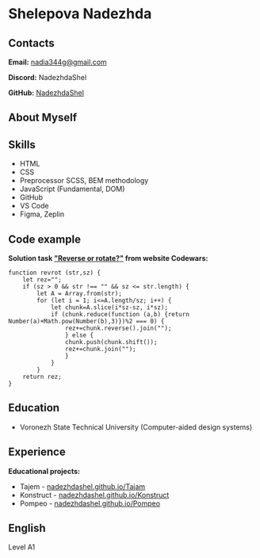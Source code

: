 # Shelepova Nadezhda

## Contacts

**Email:** nadia344g@gmail.com

**Discord:** NadezhdaShel

**GitHub:** [NadezhdaShel](https://nadezhdashel.github.io)

## About Myself


## Skills

* HTML
* CSS
* Preprocessor SCSS, BEM methodology 
* JavaScript (Fundamental, DOM)
* GitHub
* VS Code
* Figma, Zeplin

## Code example

**Solution task ["Reverse or rotate?"](https://www.codewars.com/kata/56b5afb4ed1f6d5fb0000991) from website Codewars:**
```
function revrot (str,sz) {
    let rez="";
    if (sz > 0 && str !== "" && sz <= str.length) {
        let A = Array.from(str); 
        for (let i = 1; i<=A.length/sz; i++) { 
            let chunk=A.slice(i*sz-sz, i*sz); 
            if (chunk.reduce(function (a,b) {return Number(a)+Math.pow(Number(b),3)})%2 === 0) { 
                rez+=chunk.reverse().join(""); 
                } else { 
                chunk.push(chunk.shift()); 
                rez+=chunk.join(""); 
                } 
            } 
        } 
    return rez; 
}
```

## Education

* Voronezh State Technical University (Computer-aided design systems)

## Experience

**Educational projects:**
* Tajem - [nadezhdashel.github.io/Tajam](https://nadezhdashel.github.io/Tajam/)
* Konstruct - [nadezhdashel.github.io/Konstruct](https://nadezhdashel.github.io/Konstruct/)
* Pompeo - [nadezhdashel.github.io/Pompeo](https://nadezhdashel.github.io/Pompeo/)

## English

Level A1
